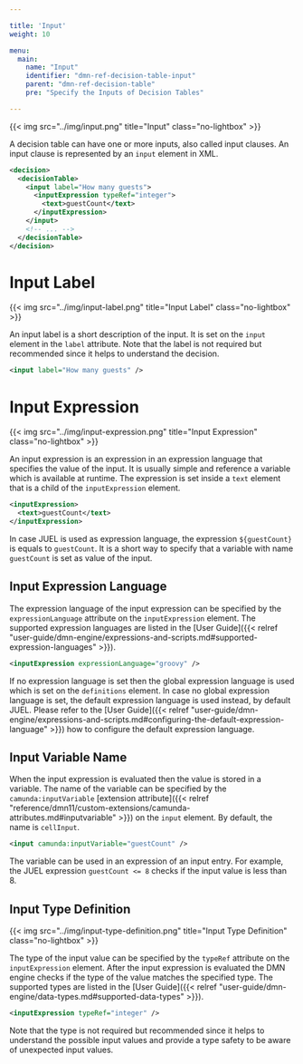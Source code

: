 ```yaml
---

title: 'Input'
weight: 10

menu:
  main:
    name: "Input"
    identifier: "dmn-ref-decision-table-input"
    parent: "dmn-ref-decision-table"
    pre: "Specify the Inputs of Decision Tables"

---
```


{{< img src="../img/input.png" title="Input" class="no-lightbox" >}}

A decision table can have one or more inputs, also called input clauses. An input clause is represented by an `input` element in XML.

```xml
<decision>
  <decisionTable>
    <input label="How many guests">
      <inputExpression typeRef="integer">
        <text>guestCount</text>
      </inputExpression>
    </input>
    <!-- ... -->
  </decisionTable>
</decision>
```

# Input Label

{{< img src="../img/input-label.png" title="Input Label" class="no-lightbox" >}}

An input label is a short description of the input. It is set on the `input` element in the `label` attribute. Note that the label is not required but recommended since it helps to understand the decision.

```xml
<input label="How many guests" />
```

# Input Expression

{{< img src="../img/input-expression.png" title="Input Expression" class="no-lightbox" >}}

An input expression is an expression in an expression language that specifies the value of the input. It is usually simple and reference a variable which is available at runtime. The expression is set inside a `text` element that is a child of the `inputExpression` element.

```xml
<inputExpression>
  <text>guestCount</text>
</inputExpression>
```

In case JUEL is used as expression language, the expression `${guestCount}` is equals to `guestCount`. It is a short way to specify that a variable with name `guestCount` is set as value of the input.

## Input Expression Language

The expression language of the input expression can be specified by the `expressionLanguage` attribute on the `inputExpression` element. The supported expression languages are listed in the [User Guide]({{< relref "user-guide/dmn-engine/expressions-and-scripts.md#supported-expression-languages" >}}).

```xml
<inputExpression expressionLanguage="groovy" />
```

If no expression language is set then the global expression language is used which is set on the `definitions` element. In case no global expression language is set, the default expression language is used instead, by default JUEL. Please refer to the [User Guide]({{< relref "user-guide/dmn-engine/expressions-and-scripts.md#configuring-the-default-expression-language" >}}) how to configure the default expression language.

## Input Variable Name

When the input expression is evaluated then the value is stored in a variable. The name of the variable can be specified by the `camunda:inputVariable` [extension attribute]({{< relref "reference/dmn11/custom-extensions/camunda-attributes.md#inputvariable" >}}) on the `input` element. By default, the name is `cellInput`.

```xml
<input camunda:inputVariable="guestCount" />
```

The variable can be used in an expression of an input entry. For example, the JUEL expression `guestCount <= 8` checks if the input value is less than 8.

## Input Type Definition

{{< img src="../img/input-type-definition.png" title="Input Type Definition" class="no-lightbox" >}}

The type of the input value can be specified by the `typeRef` attribute on the `inputExpression` element. After the input expression is evaluated the DMN engine checks if the type of the value matches the specified type. The supported types are listed in the [User Guide]({{< relref "user-guide/dmn-engine/data-types.md#supported-data-types" >}}).

```xml
<inputExpression typeRef="integer" />
```

Note that the type is not required but recommended since it helps to understand the possible input values and provide a type safety to be aware of unexpected input values.

